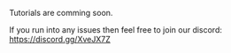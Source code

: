Tutorials are comming soon.

If you run into any issues then feel free to join our discord:
https://discord.gg/XveJX7Z